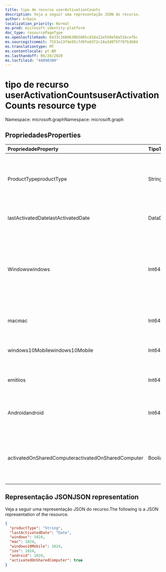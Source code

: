 ```yaml
---
title: tipo de recurso userActivationCounts
description: Veja a seguir uma representação JSON do recurso.
author: krbain
localization_priority: Normal
ms.prod: microsoft-identity-platform
doc_type: resourcePageType
ms.openlocfilehash: 6433c1680630b5805cd18a22e550e58a51bcefbc
ms.sourcegitcommit: 7153a13f4e95c7d9fed3f2c10a3d075ff87b368d
ms.translationtype: MT
ms.contentlocale: pt-BR
ms.lasthandoff: 06/26/2020
ms.locfileid: "44898300"
---
```

# <a name="useractivationcounts-resource-type"></a><span data-ttu-id="d1569-103">tipo de recurso userActivationCounts</span><span class="sxs-lookup"><span data-stu-id="d1569-103">userActivationCounts resource type</span></span>

<span data-ttu-id="d1569-104">Namespace: microsoft.graph</span><span class="sxs-lookup"><span data-stu-id="d1569-104">Namespace: microsoft.graph</span></span>

## <a name="properties"></a><span data-ttu-id="d1569-105">Propriedades</span><span class="sxs-lookup"><span data-stu-id="d1569-105">Properties</span></span>

| <span data-ttu-id="d1569-106">Propriedade</span><span class="sxs-lookup"><span data-stu-id="d1569-106">Property</span></span>          | <span data-ttu-id="d1569-107">Tipo</span><span class="sxs-lookup"><span data-stu-id="d1569-107">Type</span></span>   | <span data-ttu-id="d1569-108">Descrição</span><span class="sxs-lookup"><span data-stu-id="d1569-108">Description</span></span>                              |
| :---------------- | :----- | ---------------------------------------- |
| <span data-ttu-id="d1569-109">ProductType</span><span class="sxs-lookup"><span data-stu-id="d1569-109">productType</span></span>       | <span data-ttu-id="d1569-110">String</span><span class="sxs-lookup"><span data-stu-id="d1569-110">String</span></span> | <span data-ttu-id="d1569-111">O tipo de produto, como "Microsoft 365 ProPlus" ou "Project Client".</span><span class="sxs-lookup"><span data-stu-id="d1569-111">The product type, such as "Microsoft 365 ProPlus"or "Project Client".</span></span> |
| <span data-ttu-id="d1569-112">lastActivatedDate</span><span class="sxs-lookup"><span data-stu-id="d1569-112">lastActivatedDate</span></span> | <span data-ttu-id="d1569-113">Data</span><span class="sxs-lookup"><span data-stu-id="d1569-113">Date</span></span>   | <span data-ttu-id="d1569-114">A data da ativação mais recente.</span><span class="sxs-lookup"><span data-stu-id="d1569-114">The date of the latest activation.</span></span>       |
| <span data-ttu-id="d1569-115">Windows</span><span class="sxs-lookup"><span data-stu-id="d1569-115">windows</span></span>           | <span data-ttu-id="d1569-116">Int64</span><span class="sxs-lookup"><span data-stu-id="d1569-116">Int64</span></span>  | <span data-ttu-id="d1569-117">A contagem de ativação no Windows.</span><span class="sxs-lookup"><span data-stu-id="d1569-117">The activation count on Windows.</span></span> <span data-ttu-id="d1569-118">Esse número inclui todas as ativações em qualquer computador Windows.</span><span class="sxs-lookup"><span data-stu-id="d1569-118">This number includes every activation on any Windows computer.</span></span> |
| <span data-ttu-id="d1569-119">mac</span><span class="sxs-lookup"><span data-stu-id="d1569-119">mac</span></span>               | <span data-ttu-id="d1569-120">Int64</span><span class="sxs-lookup"><span data-stu-id="d1569-120">Int64</span></span>  | <span data-ttu-id="d1569-121">A contagem de ativação no Mac OS.</span><span class="sxs-lookup"><span data-stu-id="d1569-121">The activation count on Mac OS.</span></span>          |
| <span data-ttu-id="d1569-122">windows10Mobile</span><span class="sxs-lookup"><span data-stu-id="d1569-122">windows10Mobile</span></span>   | <span data-ttu-id="d1569-123">Int64</span><span class="sxs-lookup"><span data-stu-id="d1569-123">Int64</span></span>  | <span data-ttu-id="d1569-124">A contagem de ativação no Windows 10 Mobile.</span><span class="sxs-lookup"><span data-stu-id="d1569-124">The activation count on Windows 10 mobile.</span></span> |
| <span data-ttu-id="d1569-125">emiti</span><span class="sxs-lookup"><span data-stu-id="d1569-125">ios</span></span>               | <span data-ttu-id="d1569-126">Int64</span><span class="sxs-lookup"><span data-stu-id="d1569-126">Int64</span></span>  | <span data-ttu-id="d1569-127">A contagem de ativação no iOS.</span><span class="sxs-lookup"><span data-stu-id="d1569-127">The activation count on iOS.</span></span>             |
| <span data-ttu-id="d1569-128">Android</span><span class="sxs-lookup"><span data-stu-id="d1569-128">android</span></span>           | <span data-ttu-id="d1569-129">Int64</span><span class="sxs-lookup"><span data-stu-id="d1569-129">Int64</span></span>  | <span data-ttu-id="d1569-130">A contagem de ativação em um dispositivo Android.</span><span class="sxs-lookup"><span data-stu-id="d1569-130">The activation count on an Android device.</span></span>  |
| <span data-ttu-id="d1569-131">activatedOnSharedComputer</span><span class="sxs-lookup"><span data-stu-id="d1569-131">activatedOnSharedComputer</span></span>   | <span data-ttu-id="d1569-132">Booliano</span><span class="sxs-lookup"><span data-stu-id="d1569-132">Boolean</span></span> | <span data-ttu-id="d1569-133">True se o usuário usou o produto em um computador compartilhado antes.</span><span class="sxs-lookup"><span data-stu-id="d1569-133">True if the user used the product on a shared computer before.</span></span> |

## <a name="json-representation"></a><span data-ttu-id="d1569-134">Representação JSON</span><span class="sxs-lookup"><span data-stu-id="d1569-134">JSON representation</span></span>

<span data-ttu-id="d1569-135">Veja a seguir uma representação JSON do recurso.</span><span class="sxs-lookup"><span data-stu-id="d1569-135">The following is a JSON representation of the resource.</span></span>

<!-- {
  "blockType": "resource",
  "@odata.type": "microsoft.graph.userActivationCounts"
} -->

```json
{
  "productType": "String", 
  "lastActivatedDate": "Date", 
  "windows": 1024, 
  "mac": 1024, 
  "windows10Mobile": 1024, 
  "ios": 1024, 
  "android": 1024,
  "activatedOnSharedComputer": true 
}
```
